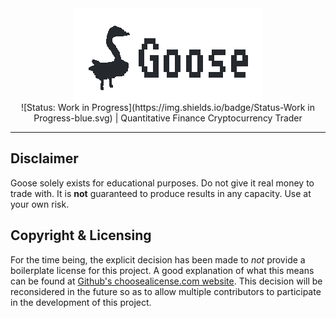 <div align="center">
  <div>
    <img src="./logo.png" alt="Goose" style="display: block;"/>
  </div>

  <div>
    ![Status: Work in Progress](https://img.shields.io/badge/Status-Work&#32;in&#32;Progress-blue.svg) |
    Quantitative Finance Cryptocurrency Trader
  </div>
</div>

<hr>

## Disclaimer

Goose solely exists for educational purposes. Do not give it real money to trade with. It is **not**
guaranteed to produce results in any capacity. Use at your own risk.

## Copyright & Licensing

For the time being, the explicit decision has been made to *not* provide a boilerplate license for
this project. A good explanation of what this means can be found at
[Github's choosealicense.com website](https://choosealicense.com/no-permission/). This decision
will be reconsidered in the future so as to allow multiple contributors to participate in the
development of this project.